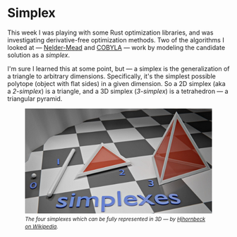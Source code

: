 # Simplex

This week I was playing with some Rust optimization libraries, and was investigating derivative-free optimization methods. Two of the algorithms I looked at — [Nelder-Mead][] and [COBYLA][] — work by modeling the candidate solution as a _simplex_.

I'm sure I learned this at some point, but — a simplex is the generalization of a triangle to arbitrary dimensions. Specifically, it's the simplest possible polytope (object with flat sides) in a given dimension. So a 2D simplex (aka a _2-simplex_) is a triangle, and a 3D simplex (_3-simplex_) is a tetrahedron — a triangular pyramid.

[Nelder-Mead]: https://en.wikipedia.org/wiki/Nelder%E2%80%93Mead_method
[COBYLA]: https://handwiki.org/wiki/COBYLA

<figure>
  <img src="../images/simplexes.jpg" alt="The four simplexes which can be fully represented in 3D: point, line, triangle, tetrahedron." />
  <figcaption><small><i>The four simplexes which can be fully represented in 3D — by <a href="https://commons.wikimedia.org/wiki/File:Simplexes.jpg">Hjhornbeck on Wikipedia</a>.</i></small></figcaption>
</figure>
